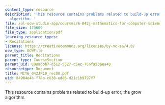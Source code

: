 ```yaml
---
content_type: resource
description: 'This resource contains problems related to build-up error, the grow
  algorithm. '
file: /ol-ocw-studio-app/courses/6-042j-mathematics-for-computer-science-fall-2010/84904e4bf78bc038ed86d21c1b9797f7_MIT6_042JF10_rec08.pdf
file_size: 170609
file_type: application/pdf
learning_resource_types:
- Recitations
license: https://creativecommons.org/licenses/by-nc-sa/4.0/
ocw_type: OCWFile
parent_title: Recitations
parent_type: CourseSection
parent_uid: 088adbb7-d512-5527-c5ec-766f9536ea40
resourcetype: Document
title: MIT6_042JF10_rec08.pdf
uid: 84904e4b-f78b-c038-ed86-d21c1b9797f7
---
```

This resource contains problems related to build-up error, the grow algorithm. 